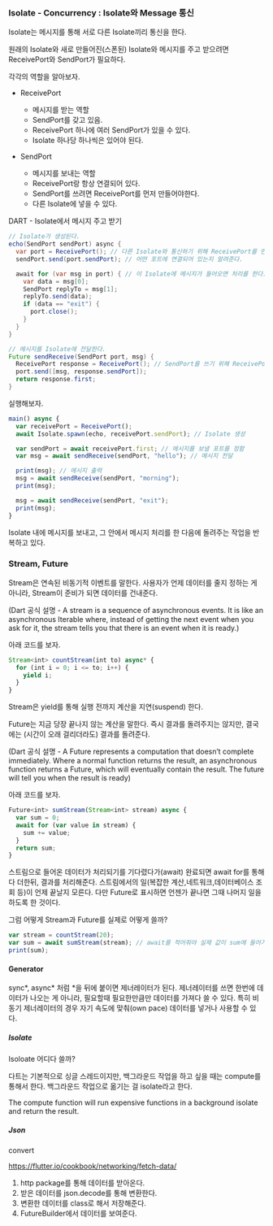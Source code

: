 ### Isolate -  Concurrency : Isolate와 Message 통신

Isolate는 메시지를 통해 서로 다른 Isolate끼리 통신을 한다.

원래의 Isolate와 새로 만들어진(스폰된) Isolate와 메시지를 주고 받으려면 ReceivePort와 SendPort가 필요하다.

각각의 역할을 알아보자.

- ReceivePort
  - 메시지를 받는 역할
  - SendPort를 갖고 있음.
  - ReceivePort 하나에 여러 SendPort가 있을 수 있다.
  - Isolate 하나당 하나씩은 있어야 된다.

- SendPort
  - 메시지를 보내는 역할
  - ReceivePort랑 항상 연결되어 있다.
  - SendPort를 쓰려면 ReceivePort를 먼저 만들어야한다.
  - 다른 Isolate에 넣을 수 있다.

DART - Isolate에서 메시지 주고 받기

```java
// Isolate가 생성된다.
echo(SendPort sendPort) async {
  var port = ReceivePort(); // 다른 Isolate와 통신하기 위해 ReceivePort를 만든다.
  sendPort.send(port.sendPort); // 어떤 포트에 연결되어 있는지 알려준다.

  await for (var msg in port) { // 이 Isolate에 메시지가 들어오면 처리를 한다.
    var data = msg[0];
    SendPort replyTo = msg[1];
    replyTo.send(data);
    if (data == "exit") {
      port.close();
    }
  }
}

// 메시지를 Isolate에 전달한다.
Future sendReceive(SendPort port, msg) {
  ReceivePort response = ReceivePort(); // SendPort를 쓰기 위해 ReceivePort를 만든다.
  port.send([msg, response.sendPort]);
  return response.first;
}
```

실행해보자.

```javascript
main() async {
  var receivePort = ReceivePort();
  await Isolate.spawn(echo, receivePort.sendPort); // Isolate 생성

  var sendPort = await receivePort.first; // 메시지를 보낼 포트를 정함
  var msg = await sendReceive(sendPort, "hello"); // 메시지 전달

  print(msg); // 메시지 출력
  msg = await sendReceive(sendPort, "morning");
  print(msg);

  msg = await sendReceive(sendPort, "exit");
  print(msg);
}
```

Isolate 내에 메시지를 보내고, 그 안에서 메시지 처리를 한 다음에 돌려주는 작업을 반복하고 있다.


### Stream, Future

Stream은 연속된 비동기적 이벤트를 말한다. 사용자가 언제 데이터를 줄지 정하는 게 아니라, Stream이 준비가 되면 데이터를 건내준다.

(Dart 공식 설명 - A stream is a sequence of asynchronous events. It is like an asynchronous Iterable where, instead of getting the next event when you ask for it, the stream tells you that there is an event when it is ready.)

아래 코드를 보자.

```javascript
Stream<int> countStream(int to) async* {
  for (int i = 0; i <= to; i++) {
    yield i;
  }
}
```

Stream은 yield를 통해 실행 전까지 계산을 지연(suspend) 한다.


Future는 지금 당장 끝나지 않는 계산을 말한다. 즉시 결과를 돌려주지는 않지만, 결국에는 (시간이 오래 걸리더라도) 결과를 돌려준다.

(Dart 공식 설명 - A Future represents a computation that doesn’t complete immediately. Where a normal function returns the result, an asynchronous function returns a Future, which will eventually contain the result. The future will tell you when the result is ready)

아래 코드를 보자.

```javascript
Future<int> sumStream(Stream<int> stream) async {
  var sum = 0;
  await for (var value in stream) {
    sum += value;
  }
  return sum;
}
```

스트림으로 들어온 데이터가 처리되기를 기다렸다가(await) 완료되면
await for를 통해 다 더한뒤, 결과를 처리해준다. 스트림에서의 일(복잡한 계산,네트워크,데이터베이스 조회 등)이 언제 끝날지 모른다. 다만 Future로 표시하면 언젠가 끝나면 그때 나머지 일을 하도록 한 것이다.


그럼 어떻게 Stream과 Future를 실제로 어떻게 쓸까?

```javascript
var stream = countStream(20);
var sum = await sumStream(stream); // await를 적어줘야 실제 값이 sum에 들어가게 된다.
print(sum);
```


#### Generator
sync*, async* 처럼 *을 뒤에 붙이면 제너레이터가 된다. 제너레이터를 쓰면 한번에 데이터가 나오는 게 아니라, 필요할때 필요한만큼만 데이터를 가져다 쓸 수 있다. 특히 비동기 제너레이터의 경우 자기 속도에 맞춰(own pace) 데이터를 넣거나 사용할 수 있다.


##### Isolate

Isoloate 어디다 쓸까?

다트는 기본적으로 싱글 스레드이지만, 백그라운드 작업을 하고 싶을 때는 compute를 통해서 한다.
백그라운드 작업으로 옮기는 걸 isolate라고 한다.

The compute function will run expensive functions in a background isolate and return the result.


##### Json

convert

https://flutter.io/cookbook/networking/fetch-data/

1. http package를 통해 데이터를 받아온다.
2. 받은 데이터를 json.decode를 통해 변환한다.
3. 변환한 데이터를 class로 해서 저장해준다.
4. FutureBuilder에서 데이터를 보여준다.

